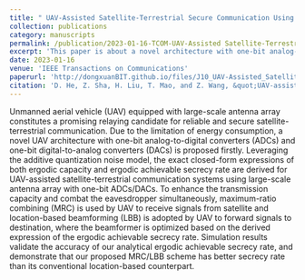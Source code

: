 ```yaml
---
title: " UAV-Assisted Satellite-Terrestrial Secure Communication Using Large-Scale Antenna Array With One-Bit ADCs/DACs"
collection: publications
category: manuscripts
permalink: /publication/2023-01-16-TCOM-UAV-Assisted Satellite-Terrestrial Secure Communication Using Large-Scale Antenna Array With One-Bit ADCs-number-10
excerpt: 'This paper is about a novel architecture with one-bit analog-to-digital converters (ADCs) and one-bit digital-to-analog converters (DACs) for UAV-assisted satellite-terrestrial communication systems using large-scale antenna array.'
date: 2023-01-16
venue: 'IEEE Transactions on Communications'
paperurl: 'http://dongxuanBIT.github.io/files/J10_UAV-Assisted_Satellite-Terrestrial_Secure_Communication_Using_Large-Scale_Antenna_Array_With_One-Bit_ADCs_DACs.pdf'
citation: 'D. He, Z. Sha, H. Liu, T. Mao, and Z. Wang, &quot;UAV-assisted satellite-terrestrial secure communication using large-scale antenna array with one-bit ADCs/DACs,&quot; <i>IEEE Trans. Commun.</i>, vol. 71, no. 1, pp. 580–594, Jan. 2023.'
---
```


Unmanned aerial vehicle (UAV) equipped with large-scale antenna array constitutes a promising relaying candidate for reliable and secure satellite-terrestrial communication. Due to the limitation of energy consumption, a novel UAV architecture with one-bit analog-to-digital converters (ADCs) and one-bit digital-to-analog converters (DACs) is proposed firstly. Leveraging the additive quantization noise model, the exact closed-form expressions of both ergodic capacity and ergodic achievable secrecy rate are derived for UAV-assisted satellite-terrestrial communication systems using large-scale antenna array with one-bit ADCs/DACs. To enhance the transmission capacity and combat the eavesdropper simultaneously, maximum-ratio combining (MRC) is used by UAV to receive signals from satellite and location-based beamforming (LBB) is adopted by UAV to forward signals to destination, where the beamformer is optimized based on the derived expression of the ergodic achievable secrecy rate. Simulation results validate the accuracy of our analytical ergodic achievable secrecy rate, and demonstrate that our proposed MRC/LBB scheme has better secrecy rate than its conventional location-based counterpart.